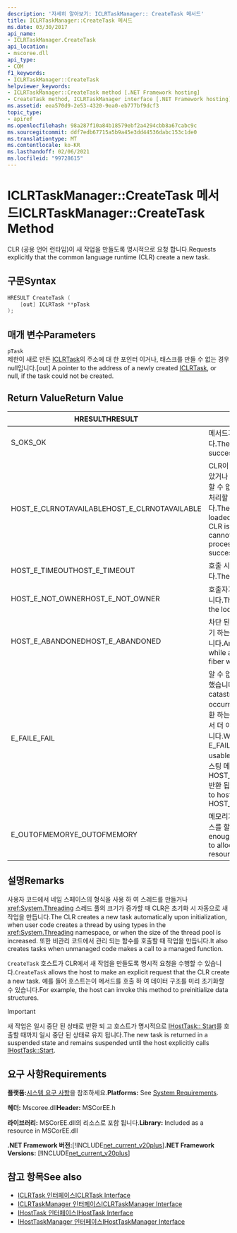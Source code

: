 ```yaml
---
description: '자세히 알아보기: ICLRTaskManager:: CreateTask 메서드'
title: ICLRTaskManager::CreateTask 메서드
ms.date: 03/30/2017
api_name:
- ICLRTaskManager.CreateTask
api_location:
- mscoree.dll
api_type:
- COM
f1_keywords:
- ICLRTaskManager::CreateTask
helpviewer_keywords:
- ICLRTaskManager::CreateTask method [.NET Framework hosting]
- CreateTask method, ICLRTaskManager interface [.NET Framework hosting]
ms.assetid: eea570d9-2e53-4320-9ea0-eb777bf9dcf3
topic_type:
- apiref
ms.openlocfilehash: 98a287f10a84b18579ebf2a4294cbb8a67cabc9c
ms.sourcegitcommit: ddf7edb67715a5b9a45e3dd44536dabc153c1de0
ms.translationtype: MT
ms.contentlocale: ko-KR
ms.lasthandoff: 02/06/2021
ms.locfileid: "99728615"
---
```

# <a name="iclrtaskmanagercreatetask-method"></a><span data-ttu-id="2d501-103">ICLRTaskManager::CreateTask 메서드</span><span class="sxs-lookup"><span data-stu-id="2d501-103">ICLRTaskManager::CreateTask Method</span></span>

<span data-ttu-id="2d501-104">CLR (공용 언어 런타임)이 새 작업을 만들도록 명시적으로 요청 합니다.</span><span class="sxs-lookup"><span data-stu-id="2d501-104">Requests explicitly that the common language runtime (CLR) create a new task.</span></span>  
  
## <a name="syntax"></a><span data-ttu-id="2d501-105">구문</span><span class="sxs-lookup"><span data-stu-id="2d501-105">Syntax</span></span>  
  
```cpp  
HRESULT CreateTask (  
    [out] ICLRTask **pTask  
);  
```  
  
## <a name="parameters"></a><span data-ttu-id="2d501-106">매개 변수</span><span class="sxs-lookup"><span data-stu-id="2d501-106">Parameters</span></span>  

 `pTask`  
 <span data-ttu-id="2d501-107">제한이 새로 만든 [ICLRTask](iclrtask-interface.md)의 주소에 대 한 포인터 이거나, 태스크를 만들 수 없는 경우 null입니다.</span><span class="sxs-lookup"><span data-stu-id="2d501-107">[out] A pointer to the address of a newly created [ICLRTask](iclrtask-interface.md), or null, if the task could not be created.</span></span>  
  
## <a name="return-value"></a><span data-ttu-id="2d501-108">Return Value</span><span class="sxs-lookup"><span data-stu-id="2d501-108">Return Value</span></span>  
  
|<span data-ttu-id="2d501-109">HRESULT</span><span class="sxs-lookup"><span data-stu-id="2d501-109">HRESULT</span></span>|<span data-ttu-id="2d501-110">설명</span><span class="sxs-lookup"><span data-stu-id="2d501-110">Description</span></span>|  
|-------------|-----------------|  
|<span data-ttu-id="2d501-111">S_OK</span><span class="sxs-lookup"><span data-stu-id="2d501-111">S_OK</span></span>|<span data-ttu-id="2d501-112">메서드가 성공적으로 반환했습니다.</span><span class="sxs-lookup"><span data-stu-id="2d501-112">The method returned successfully.</span></span>|  
|<span data-ttu-id="2d501-113">HOST_E_CLRNOTAVAILABLE</span><span class="sxs-lookup"><span data-stu-id="2d501-113">HOST_E_CLRNOTAVAILABLE</span></span>|<span data-ttu-id="2d501-114">CLR이 프로세스에 로드 되지 않았거나 CLR이 관리 코드를 실행할 수 없거나 호출을 성공적으로 처리할 수 없는 상태에 있습니다.</span><span class="sxs-lookup"><span data-stu-id="2d501-114">The CLR has not been loaded into a process, or the CLR is in a state in which it cannot run managed code or process the call successfully.</span></span>|  
|<span data-ttu-id="2d501-115">HOST_E_TIMEOUT</span><span class="sxs-lookup"><span data-stu-id="2d501-115">HOST_E_TIMEOUT</span></span>|<span data-ttu-id="2d501-116">호출 시간이 초과 되었습니다.</span><span class="sxs-lookup"><span data-stu-id="2d501-116">The call timed out.</span></span>|  
|<span data-ttu-id="2d501-117">HOST_E_NOT_OWNER</span><span class="sxs-lookup"><span data-stu-id="2d501-117">HOST_E_NOT_OWNER</span></span>|<span data-ttu-id="2d501-118">호출자가 잠금을 소유 하지 않습니다.</span><span class="sxs-lookup"><span data-stu-id="2d501-118">The caller does not own the lock.</span></span>|  
|<span data-ttu-id="2d501-119">HOST_E_ABANDONED</span><span class="sxs-lookup"><span data-stu-id="2d501-119">HOST_E_ABANDONED</span></span>|<span data-ttu-id="2d501-120">차단 된 스레드나 파이버에서 대기 하는 동안 이벤트를 취소 했습니다.</span><span class="sxs-lookup"><span data-stu-id="2d501-120">An event was canceled while a blocked thread or fiber was waiting on it.</span></span>|  
|<span data-ttu-id="2d501-121">E_FAIL</span><span class="sxs-lookup"><span data-stu-id="2d501-121">E_FAIL</span></span>|<span data-ttu-id="2d501-122">알 수 없는 치명적인 오류가 발생 했습니다.</span><span class="sxs-lookup"><span data-stu-id="2d501-122">An unknown catastrophic failure occurred.</span></span> <span data-ttu-id="2d501-123">메서드가 E_FAIL 반환 하는 경우 해당 프로세스 내에서 더 이상 CLR을 사용할 수 없습니다.</span><span class="sxs-lookup"><span data-stu-id="2d501-123">When a method returns E_FAIL, the CLR is no longer usable within the process.</span></span> <span data-ttu-id="2d501-124">호스팅 메서드를 이후에 호출 하면 HOST_E_CLRNOTAVAILABLE 반환 됩니다.</span><span class="sxs-lookup"><span data-stu-id="2d501-124">Subsequent calls to hosting methods return HOST_E_CLRNOTAVAILABLE.</span></span>|  
|<span data-ttu-id="2d501-125">E_OUTOFMEMORY</span><span class="sxs-lookup"><span data-stu-id="2d501-125">E_OUTOFMEMORY</span></span>|<span data-ttu-id="2d501-126">메모리가 부족 하 여 요청 된 리소스를 할당할 수 없습니다.</span><span class="sxs-lookup"><span data-stu-id="2d501-126">Not enough memory is available to allocate the requested resource.</span></span>|  
  
## <a name="remarks"></a><span data-ttu-id="2d501-127">설명</span><span class="sxs-lookup"><span data-stu-id="2d501-127">Remarks</span></span>  

 <span data-ttu-id="2d501-128">사용자 코드에서 네임 스페이스의 형식을 사용 하 여 스레드를 만들거나 <xref:System.Threading> 스레드 풀의 크기가 증가할 때 CLR은 초기화 시 자동으로 새 작업을 만듭니다.</span><span class="sxs-lookup"><span data-stu-id="2d501-128">The CLR creates a new task automatically upon initialization, when user code creates a thread by using types in the <xref:System.Threading> namespace, or when the size of the thread pool is increased.</span></span> <span data-ttu-id="2d501-129">또한 비관리 코드에서 관리 되는 함수를 호출할 때 작업을 만듭니다.</span><span class="sxs-lookup"><span data-stu-id="2d501-129">It also creates tasks when unmanaged code makes a call to a managed function.</span></span>  
  
 <span data-ttu-id="2d501-130">`CreateTask` 호스트가 CLR에서 새 작업을 만들도록 명시적 요청을 수행할 수 있습니다.</span><span class="sxs-lookup"><span data-stu-id="2d501-130">`CreateTask` allows the host to make an explicit request that the CLR create a new task.</span></span> <span data-ttu-id="2d501-131">예를 들어 호스트는이 메서드를 호출 하 여 데이터 구조를 미리 초기화할 수 있습니다.</span><span class="sxs-lookup"><span data-stu-id="2d501-131">For example, the host can invoke this method to preinitialize data structures.</span></span>  
  
> [!IMPORTANT]
> <span data-ttu-id="2d501-132">새 작업은 일시 중단 된 상태로 반환 되 고 호스트가 명시적으로 [IHostTask:: Start](ihosttask-start-method.md)를 호출할 때까지 일시 중단 된 상태로 유지 됩니다.</span><span class="sxs-lookup"><span data-stu-id="2d501-132">The new task is returned in a suspended state and remains suspended until the host explicitly calls [IHostTask::Start](ihosttask-start-method.md).</span></span>  
  
## <a name="requirements"></a><span data-ttu-id="2d501-133">요구 사항</span><span class="sxs-lookup"><span data-stu-id="2d501-133">Requirements</span></span>  

 <span data-ttu-id="2d501-134">**플랫폼:**[시스템 요구 사항](../../get-started/system-requirements.md)을 참조하세요.</span><span class="sxs-lookup"><span data-stu-id="2d501-134">**Platforms:** See [System Requirements](../../get-started/system-requirements.md).</span></span>  
  
 <span data-ttu-id="2d501-135">**헤더:** Mscoree.dll</span><span class="sxs-lookup"><span data-stu-id="2d501-135">**Header:** MSCorEE.h</span></span>  
  
 <span data-ttu-id="2d501-136">**라이브러리:** MSCorEE.dll의 리소스로 포함 됩니다.</span><span class="sxs-lookup"><span data-stu-id="2d501-136">**Library:** Included as a resource in MSCorEE.dll</span></span>  
  
 <span data-ttu-id="2d501-137">**.NET Framework 버전:**[!INCLUDE[net_current_v20plus](../../../../includes/net-current-v20plus-md.md)]</span><span class="sxs-lookup"><span data-stu-id="2d501-137">**.NET Framework Versions:** [!INCLUDE[net_current_v20plus](../../../../includes/net-current-v20plus-md.md)]</span></span>  
  
## <a name="see-also"></a><span data-ttu-id="2d501-138">참고 항목</span><span class="sxs-lookup"><span data-stu-id="2d501-138">See also</span></span>

- [<span data-ttu-id="2d501-139">ICLRTask 인터페이스</span><span class="sxs-lookup"><span data-stu-id="2d501-139">ICLRTask Interface</span></span>](iclrtask-interface.md)
- [<span data-ttu-id="2d501-140">ICLRTaskManager 인터페이스</span><span class="sxs-lookup"><span data-stu-id="2d501-140">ICLRTaskManager Interface</span></span>](iclrtaskmanager-interface.md)
- [<span data-ttu-id="2d501-141">IHostTask 인터페이스</span><span class="sxs-lookup"><span data-stu-id="2d501-141">IHostTask Interface</span></span>](ihosttask-interface.md)
- [<span data-ttu-id="2d501-142">IHostTaskManager 인터페이스</span><span class="sxs-lookup"><span data-stu-id="2d501-142">IHostTaskManager Interface</span></span>](ihosttaskmanager-interface.md)

